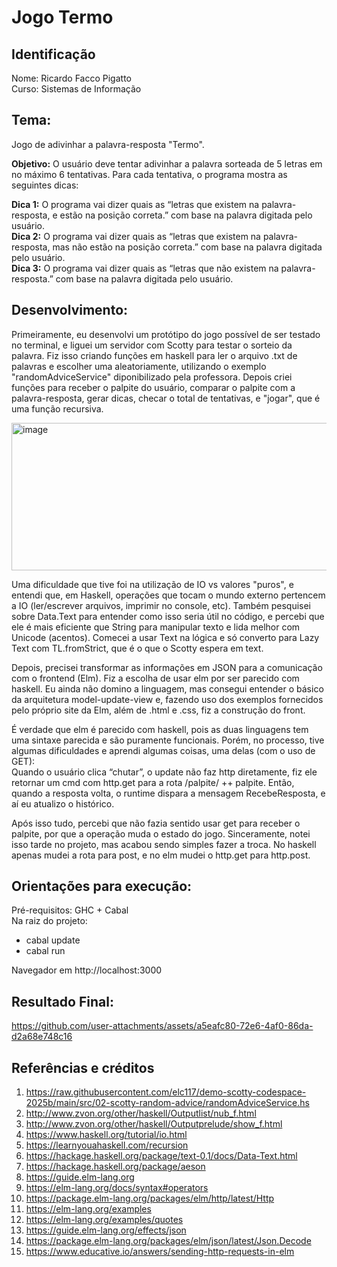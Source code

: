 # Jogo Termo

## **Identificação**
   
Nome: Ricardo Facco Pigatto  
Curso: Sistemas de Informação

## **Tema:**   
Jogo de adivinhar a palavra-resposta "Termo".
   
**Objetivo:** O usuário deve tentar adivinhar a palavra sorteada de 5 letras em no máximo 6 tentativas. Para cada tentativa, o programa mostra as seguintes dicas:  
  
**Dica 1:** O programa vai dizer quais as “letras que existem na palavra-resposta, e estão na posição correta.” com base na palavra digitada pelo usuário.  
**Dica 2:** O programa vai dizer quais as “letras que existem na palavra-resposta, mas não estão na posição correta.” com base na palavra digitada pelo usuário.  
**Dica 3:** O programa vai dizer quais as “letras que não existem na palavra-resposta.” com base na palavra digitada pelo usuário.  

## **Desenvolvimento:**
  
Primeiramente, eu desenvolvi um protótipo do jogo possível de ser testado no terminal, e liguei um servidor com Scotty para testar o sorteio da palavra. Fiz isso criando funções em haskell para ler o arquivo .txt de palavras e escolher uma aleatoriamente, utilizando o exemplo "randomAdviceService" diponibilizado pela professora. Depois criei funções para receber o palpite do usuário, comparar o palpite com a palavra-resposta, gerar dicas, checar o total de tentativas, e "jogar", que é uma função recursiva.

    
  <img width="687" height="236" alt="image" src="https://github.com/user-attachments/assets/29f1d891-dc7b-4ac3-81e9-dfac68ce75dc" />
  
  
Uma dificuldade que tive foi na utilização de IO vs valores "puros", e entendi que, em Haskell, operações que tocam o mundo externo pertencem a IO (ler/escrever arquivos, imprimir no console, etc). Também pesquisei sobre Data.Text para entender como isso seria útil no código, e percebi que ele é mais eficiente que String para manipular texto e lida melhor com Unicode (acentos). Comecei a usar Text na lógica e só converto para Lazy Text com TL.fromStrict, que é o que o Scotty espera em text.  
  
Depois, precisei transformar as informações em JSON para a comunicação com o frontend (Elm). Fiz a escolha de usar elm por ser parecido com haskell. Eu ainda não domino a linguagem, mas consegui entender o básico da arquitetura model-update-view e, fazendo uso dos exemplos fornecidos pelo próprio site da Elm, além de .html e .css, fiz a construção do front.

É verdade que elm é parecido com haskell, pois as duas linguagens tem uma sintaxe parecida e são puramente funcionais. Porém, no processo, tive algumas dificuldades e aprendi algumas coisas, uma delas (com o uso de GET):  
Quando o usuário clica “chutar”, o update não faz http diretamente, fiz ele retornar um cmd com http.get para a rota /palpite/ ++ palpite. Então, quando a resposta volta, o runtime dispara a mensagem RecebeResposta, e aí eu atualizo o histórico.

Após isso tudo, percebi que não fazia sentido usar get para receber o palpite, por que a operação muda o estado do jogo. Sinceramente, notei isso tarde no projeto, mas acabou sendo simples fazer a troca. No haskell apenas mudei a rota para post, e no elm mudei o http.get para http.post.
  
## **Orientações para execução:**  
Pré-requisitos: GHC + Cabal  
Na raiz do projeto:
- cabal update
- cabal run
   
Navegador em http://localhost:3000  
  
## **Resultado Final:**
  
https://github.com/user-attachments/assets/a5eafc80-72e6-4af0-86da-d2a68e748c16
  


## **Referências e créditos**
   1. https://raw.githubusercontent.com/elc117/demo-scotty-codespace-2025b/main/src/02-scotty-random-advice/randomAdviceService.hs
   2. http://www.zvon.org/other/haskell/Outputlist/nub_f.html
   3. http://www.zvon.org/other/haskell/Outputprelude/show_f.html
   4. https://www.haskell.org/tutorial/io.html
   5. https://learnyouahaskell.com/recursion
   6. https://hackage.haskell.org/package/text-0.1/docs/Data-Text.html
   7. https://hackage.haskell.org/package/aeson
   8. https://guide.elm-lang.org
   9. https://elm-lang.org/docs/syntax#operators
   10. https://package.elm-lang.org/packages/elm/http/latest/Http
   11. https://elm-lang.org/examples
   12. https://elm-lang.org/examples/quotes
   13. https://guide.elm-lang.org/effects/json
   14. https://package.elm-lang.org/packages/elm/json/latest/Json.Decode
   15. https://www.educative.io/answers/sending-http-requests-in-elm